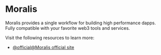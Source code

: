 # Moralis

Moralis provides a single workflow for building high performance dapps. Fully compatible with your favorite web3 tools and services.

Visit the following resources to learn more:

- [@official@Moralis official site](https://moralis.io/)
